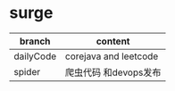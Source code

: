# surge

|branch |content|
|  ----  | ----  |
|dailyCode|corejava and leetcode|
|spider|爬虫代码 和devops发布|
